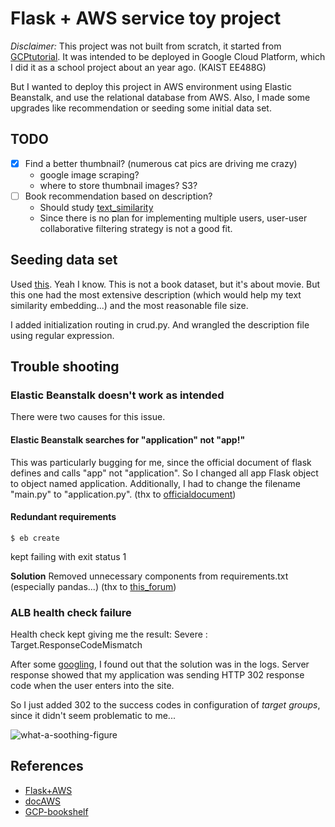 # Flask + AWS service toy project

*Disclaimer:* This project was not built from scratch, it started from [GCPtutorial](https://github.com/GoogleCloudPlatform/getting-started-python). It was intended to be deployed in Google Cloud Platform, which I did it as a school project about an year ago. (KAIST EE488G) 

But I wanted to deploy this project in AWS environment using Elastic Beanstalk, and use the relational database from AWS. Also, I made some upgrades like recommendation or seeding some initial data set. 

## TODO

- [X] Find a better thumbnail? (numerous cat pics are driving me crazy)
    - google image scraping?
    - where to store thumbnail images? S3?
- [ ] Book recommendation based on description?
    - Should study [text_similarity](https://medium.com/@adriensieg/text-similarities-da019229c894)
    - Since there is no plan for implementing multiple users, user-user collaborative filtering strategy is not a good fit.

## Seeding data set

Used [this](https://www.kaggle.com/jrobischon/wikipedia-movie-plots). Yeah I know. This is not a book dataset, but it's about movie. But this one had the most extensive description (which would help my text similarity embedding...) and the most reasonable file size.

I added initialization routing in crud.py. And wrangled the description file using regular expression.

## Trouble shooting

### Elastic Beanstalk doesn't work as intended

There were two causes for this issue.

#### Elastic Beanstalk searches for "application" not "app!"

This was particularly bugging for me, since the official document of flask defines and calls "app" not "application". So I changed all app Flask object to object named application. Additionally, I had to change the filename "main.py" to "application.py". (thx to [officialdocument](https://docs.aws.amazon.com/elasticbeanstalk/latest/dg/create-deploy-python-flask.html))

#### Redundant requirements

```terminal
$ eb create
```

kept failing with exit status 1

**Solution** Removed unnecessary components from requirements.txt (especially pandas...) (thx to [this_forum](https://forums.aws.amazon.com/thread.jspa?messageID=896593))

### ALB health check failure

Health check kept giving me the result: Severe : Target.ResponseCodeMismatch

After some [googling](https://aws.amazon.com/premiumsupport/knowledge-center/elb-fix-failing-health-checks-alb/), I found out that the solution was in the logs. Server response showed that my application was sending HTTP 302 response code when the user enters into the site. 

So I just added 302 to the success codes in configuration of *target groups*, since it didn't seem problematic to me...

![what-a-soothing-figure](https://i.imgur.com/sQoGBXS.png)

## References

- [Flask+AWS](https://medium.com/@rodkey/deploying-a-flask-application-on-aws-a72daba6bb80)
- [docAWS](https://docs.aws.amazon.com/index.html)
- [GCP-bookshelf](https://cloud.google.com/python/getting-started)
